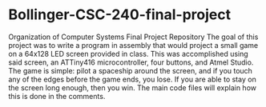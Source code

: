 # Bollinger-CSC-240-final-project
Organization of Computer Systems Final Project Repository
The goal of this project was to write a program in assembly that would project a small game on a 64x128 LED screen provided in class.
This was accomplished using said screen, an ATTiny416 microcontroller, four buttons, and Atmel Studio.
The game is simple: pilot a spaceship around the screen, and if you touch any of the edges before the game ends, you lose.
If you are able to stay on the screen long enough, then you win. The main code files will explain how this is done in the comments.
